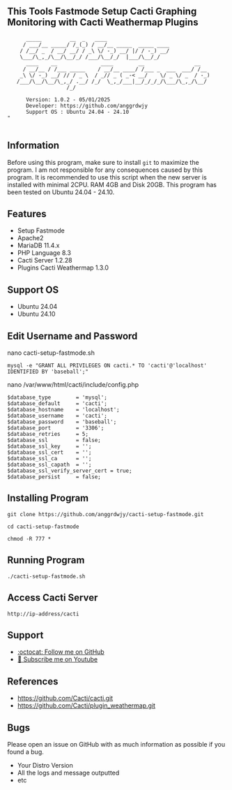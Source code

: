 ## This Tools Fastmode Setup Cacti Graphing Monitoring with Cacti Weathermap Plugins

```                                                                                                   
      _____         __  _   ____                                     
     / ___/__ _____/ /_(_) / __/__ _____  _____ ____                  
    / /__/ _  / __/ __/ / _\ \/ -_) __/ |/ / -_) __/                 
    \___/\_,_/\__/\__/_/ /___/\__/_/  |___/\__/_/                                          
      ____    __              ____        __                __       
     / __/__ / /___ _____    / __/__ ____/ /___ _  ___  ___/ /__       
    _\ \/ -_) __/ // / _ \  / _// _ ( _-< __/    \/ _ \/ _  / -_)    
   /___/\__/\__/\_,_/ .__/ /_/  \_,_/___|__/_/_/_/\___/\_,_/\__/     
                   /_/

      Version: 1.0.2 - 05/01/2025                            	        
      Developer: https://github.com/anggrdwjy              	            
      Support OS : Ubuntu 24.04 - 24.10                      	         "
                                                                                           
```

## Information

Before using this program, make sure to install `git` to maximize the program. I am not responsible for any consequences caused by this program. It is recommended to use this script when the new server is installed with minimal 2CPU. RAM 4GB and Disk 20GB. This program has been tested on Ubuntu 24.04 - 24.10.

## Features
* Setup Fastmode
* Apache2
* MariaDB 11.4.x
* PHP Language 8.3
* Cacti Server 1.2.28
* Plugins Cacti Weathermap 1.3.0

## Support OS
* Ubuntu 24.04
* Ubuntu 24.10

## Edit Username and Password

nano cacti-setup-fastmode.sh
```
mysql -e "GRANT ALL PRIVILEGES ON cacti.* TO 'cacti'@'localhost' IDENTIFIED BY 'baseball';"
```
nano /var/www/html/cacti/include/config.php
```
$database_type        = 'mysql';
$database_default     = 'cacti';
$database_hostname    = 'localhost';
$database_username    = 'cacti';
$database_password    = 'baseball';
$database_port        = '3306';
$database_retries     = 5;
$database_ssl         = false;
$database_ssl_key     = '';
$database_ssl_cert    = '';
$database_ssl_ca      = '';
$database_ssl_capath  = '';
$database_ssl_verify_server_cert = true;
$database_persist     = false;
```

## Installing Program
```
git clone https://github.com/anggrdwjy/cacti-setup-fastmode.git
```
```
cd cacti-setup-fastmode
```
```
chmod -R 777 *
```

## Running Program
```
./cacti-setup-fastmode.sh
```

## Access Cacti Server
```
http://ip-address/cacti
```

## Support

* [:octocat: Follow me on GitHub](https://github.com/anggrdwjy)
* [🔔 Subscribe me on Youtube](https://www.youtube.com/@anggarda.wijaya)

## References

* https://github.com/Cacti/cacti.git
* https://github.com/Cacti/plugin_weathermap.git

## Bugs

Please open an issue on GitHub with as much information as possible if you found a bug.
* Your Distro Version
* All the logs and message outputted
* etc
